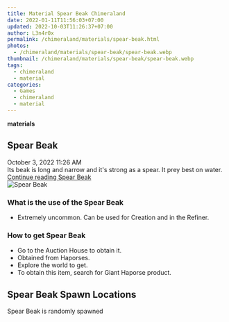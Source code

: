 ```yaml
---
title: Material Spear Beak Chimeraland
date: 2022-01-11T11:56:03+07:00
updated: 2022-10-03T11:26:37+07:00
author: L3n4r0x
permalink: /chimeraland/materials/spear-beak.html
photos:
  - /chimeraland/materials/spear-beak/spear-beak.webp
thumbnail: /chimeraland/materials/spear-beak/spear-beak.webp
tags:
  - chimeraland
  - material
categories:
  - Games
  - chimeraland
  - material
---
```


<section id="bootstrap-wrapper">
  <link
    rel="stylesheet"
    href="https://rawcdn.githack.com/dimaslanjaka/Web-Manajemen/870a349/css/bootstrap-5-3-0-alpha3-wrapper.css"
  />
  <div
    class="row g-0 border rounded overflow-hidden flex-md-row mb-4 shadow-sm position-relative bg-light text-dark"
  >
    <div class="col p-4 d-flex flex-column position-static">
      <strong class="d-inline-block mb-2 text-success">materials</strong>
      <h2 class="mb-0">Spear Beak</h2>
      <div class="mb-1 text-muted">October 3, 2022 11:26 AM</div>
      <div class="mb-2 border p-1">
        Its beak is long and narrow and it&#x27;s strong as a spear. It prey
        best on water.
      </div>
      <a
        href="/chimeraland/materials/spear-beak.html"
        class="stretched-link d-none"
        >Continue reading Spear Beak</a
      >
    </div>
    <div class="col-auto d-none d-lg-block">
      <img
        src="/chimeraland/materials/spear-beak/spear-beak.webp"
        alt="Spear Beak"
      />
    </div>
  </div>
  <div class="row bg-light text-dark">
    <div class="col-lg-6 col-12 mb-2">
      <div class="card">
        <div class="card-body">
          <h3 class="card-title">What is the use of the Spear Beak</h3>
          <div class="card-text">
            <ul>
              <li>
                Extremely uncommon. Can be used for Creation and in the Refiner.
              </li>
            </ul>
          </div>
        </div>
      </div>
    </div>
    <div class="col-lg-6 col-12 mb-2">
      <div class="card">
        <div class="card-body">
          <h3 class="card-title">How to get Spear Beak</h3>
          <div class="card-text">
            <ul>
              <li>Go to the Auction House to obtain it.</li>
              <li>Obtained from Haporses.</li>
              <li>Explore the world to get.</li>
              <li>To obtain this item, search for Giant Haporse product.</li>
            </ul>
          </div>
        </div>
      </div>
    </div>
    <div class="col-12 mb-2">
      <h2>Spear Beak Spawn Locations</h2>
      <p>Spear Beak is randomly spawned</p>
    </div>
  </div>
</section>